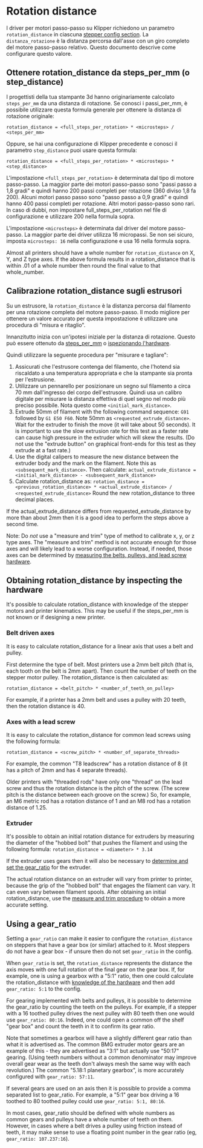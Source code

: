 # Rotation distance

I driver per motori passo-passo su Klipper richiedono un parametro `rotation_distance` in ciascuna [stepper config section](Config_Reference.md#stepper). La `distanza_rotazione` è la distanza percorsa dall'asse con un giro completo del motore passo-passo relativo. Questo documento descrive come configurare questo valore.

## Ottenere rotation_distance da steps_per_mm (o step_distance)

I progettisti della tua stampante 3d hanno originariamente calcolato `steps_per_mm` da una distanza di rotazione. Se conosci i passi_per_mm, è possibile utilizzare questa formula generale per ottenere la distanza di rotazione originale:

```
rotation_distance = <full_steps_per_rotation> * <microsteps> / <steps_per_mm>
```

Oppure, se hai una configurazione di Klipper precedente e conosci il parametro `step_distance` puoi usare questa formula:

```
rotation_distance = <full_steps_per_rotation> * <microsteps> * <step_distance>
```

L'impostazione `<full_steps_per_rotation>` è determinata dal tipo di motore passo-passo. La maggior parte dei motori passo-passo sono "passi passo a 1,8 gradi" e quindi hanno 200 passi completi per rotazione (360 diviso 1,8 fa 200). Alcuni motori passo passo sono "passo passo a 0,9 gradi" e quindi hanno 400 passi completi per rotazione. Altri motori passo-passo sono rari. In caso di dubbi, non impostare full_steps_per_rotation nel file di configurazione e utilizzare 200 nella formula sopra.

L'impostazione `<microsteps>` è determinata dal driver del motore passo-passo. La maggior parte dei driver utilizza 16 micropassi. Se non sei sicuro, imposta `microsteps: 16` nella configurazione e usa 16 nella formula sopra.

Almost all printers should have a whole number for `rotation_distance` on X, Y, and Z type axes. If the above formula results in a rotation_distance that is within .01 of a whole number then round the final value to that whole_number.

## Calibrazione rotation_distance sugli estrusori

Su un estrusore, la `rotation_distance` è la distanza percorsa dal filamento per una rotazione completa del motore passo-passo. Il modo migliore per ottenere un valore accurato per questa impostazione è utilizzare una procedura di "misura e ritaglio".

Innanzitutto inizia con un'ipotesi iniziale per la distanza di rotazione. Questo può essere ottenuto da [steps_per_mm](#obtaining-rotation_distance-from-steps_per_mm-or-step_distance) o [ispezionando l'hardware](#extruder).

Quindi utilizzare la seguente procedura per "misurare e tagliare":

1. Assicurati che l'estrusore contenga del filamento, che l'hotend sia riscaldato a una temperatura appropriata e che la stampante sia pronta per l'estrusione.
1. Utilizzare un pennarello per posizionare un segno sul filamento a circa 70 mm dall'ingresso del corpo dell'estrusore. Quindi usa un calibro digitale per misurare la distanza effettiva di quel segno nel modo più preciso possibile. Nota questo come `<initial_mark_distance>`.
1. Extrude 50mm of filament with the following command sequence: `G91` followed by `G1 E50 F60`. Note 50mm as `<requested_extrude_distance>`. Wait for the extruder to finish the move (it will take about 50 seconds). It is important to use the slow extrusion rate for this test as a faster rate can cause high pressure in the extruder which will skew the results. (Do not use the "extrude button" on graphical front-ends for this test as they extrude at a fast rate.)
1. Use the digital calipers to measure the new distance between the extruder body and the mark on the filament. Note this as `<subsequent_mark_distance>`. Then calculate: `actual_extrude_distance = <initial_mark_distance> - <subsequent_mark_distance>`
1. Calculate rotation_distance as: `rotation_distance = <previous_rotation_distance> * <actual_extrude_distance> / <requested_extrude_distance>` Round the new rotation_distance to three decimal places.

If the actual_extrude_distance differs from requested_extrude_distance by more than about 2mm then it is a good idea to perform the steps above a second time.

Note: Do *not* use a "measure and trim" type of method to calibrate x, y, or z type axes. The "measure and trim" method is not accurate enough for those axes and will likely lead to a worse configuration. Instead, if needed, those axes can be determined by [measuring the belts, pulleys, and lead screw hardware](#obtaining-rotation_distance-by-inspecting-the-hardware).

## Obtaining rotation_distance by inspecting the hardware

It's possible to calculate rotation_distance with knowledge of the stepper motors and printer kinematics. This may be useful if the steps_per_mm is not known or if designing a new printer.

### Belt driven axes

It is easy to calculate rotation_distance for a linear axis that uses a belt and pulley.

First determine the type of belt. Most printers use a 2mm belt pitch (that is, each tooth on the belt is 2mm apart). Then count the number of teeth on the stepper motor pulley. The rotation_distance is then calculated as:

```
rotation_distance = <belt_pitch> * <number_of_teeth_on_pulley>
```

For example, if a printer has a 2mm belt and uses a pulley with 20 teeth, then the rotation distance is 40.

### Axes with a lead screw

It is easy to calculate the rotation_distance for common lead screws using the following formula:

```
rotation_distance = <screw_pitch> * <number_of_separate_threads>
```

For example, the common "T8 leadscrew" has a rotation distance of 8 (it has a pitch of 2mm and has 4 separate threads).

Older printers with "threaded rods" have only one "thread" on the lead screw and thus the rotation distance is the pitch of the screw. (The screw pitch is the distance between each groove on the screw.) So, for example, an M6 metric rod has a rotation distance of 1 and an M8 rod has a rotation distance of 1.25.

### Extruder

It's possible to obtain an initial rotation distance for extruders by measuring the diameter of the "hobbed bolt" that pushes the filament and using the following formula: `rotation_distance = <diameter> * 3.14`

If the extruder uses gears then it will also be necessary to [determine and set the gear_ratio](#using-a-gear_ratio) for the extruder.

The actual rotation distance on an extruder will vary from printer to printer, because the grip of the "hobbed bolt" that engages the filament can vary. It can even vary between filament spools. After obtaining an initial rotation_distance, use the [measure and trim procedure](#calibrating-rotation_distance-on-extruders) to obtain a more accurate setting.

## Using a gear_ratio

Setting a `gear_ratio` can make it easier to configure the `rotation_distance` on steppers that have a gear box (or similar) attached to it. Most steppers do not have a gear box - if unsure then do not set `gear_ratio` in the config.

When `gear_ratio` is set, the `rotation_distance` represents the distance the axis moves with one full rotation of the final gear on the gear box. If, for example, one is using a gearbox with a "5:1" ratio, then one could calculate the rotation_distance with [knowledge of the hardware](#obtaining-rotation_distance-by-inspecting-the-hardware) and then add `gear_ratio: 5:1` to the config.

For gearing implemented with belts and pulleys, it is possible to determine the gear_ratio by counting the teeth on the pulleys. For example, if a stepper with a 16 toothed pulley drives the next pulley with 80 teeth then one would use `gear_ratio: 80:16`. Indeed, one could open a common off the shelf "gear box" and count the teeth in it to confirm its gear ratio.

Note that sometimes a gearbox will have a slightly different gear ratio than what it is advertised as. The common BMG extruder motor gears are an example of this - they are advertised as "3:1" but actually use "50:17" gearing. (Using teeth numbers without a common denominator may improve overall gear wear as the teeth don't always mesh the same way with each revolution.) The common "5.18:1 planetary gearbox", is more accurately configured with `gear_ratio: 57:11`.

If several gears are used on an axis then it is possible to provide a comma separated list to gear_ratio. For example, a "5:1" gear box driving a 16 toothed to 80 toothed pulley could use `gear_ratio: 5:1, 80:16`.

In most cases, gear_ratio should be defined with whole numbers as common gears and pulleys have a whole number of teeth on them. However, in cases where a belt drives a pulley using friction instead of teeth, it may make sense to use a floating point number in the gear ratio (eg, `gear_ratio: 107.237:16`).
